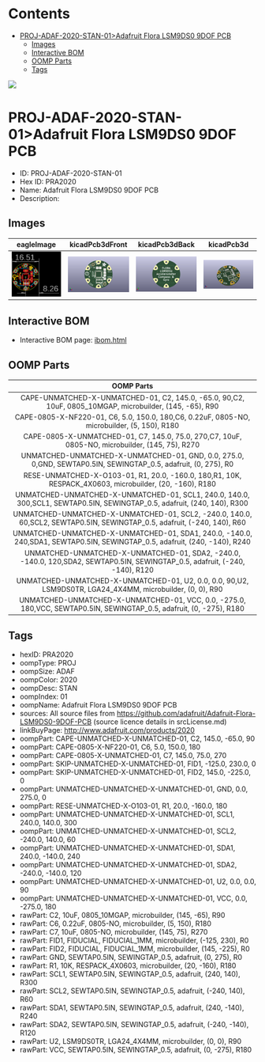 



Contents
========

* [PROJ-ADAF-2020-STAN-01>Adafruit Flora LSM9DS0 9DOF PCB](#proj-adaf-2020-stan-01adafruit-flora-lsm9ds0-9dof-pcb)
	* [Images](#images)
	* [Interactive BOM](#interactive-bom)
	* [OOMP Parts](#oomp-parts)
	* [Tags](#tags)
  
![][im]
# PROJ-ADAF-2020-STAN-01>Adafruit Flora LSM9DS0 9DOF PCB

- ID: PROJ-ADAF-2020-STAN-01
- Hex ID: PRA2020
- Name: Adafruit Flora LSM9DS0 9DOF PCB
- Description: 

## Images
  
  

|eagleImage|kicadPcb3dFront|kicadPcb3dBack|kicadPcb3d|
| :---: | :---: | :---: | :---: |
|[![eagleImage](eagleImage_140.png)](eagleImage_600.png)|[![kicadPcb3dFront](kicadPcb3dFront_140.png)](kicadPcb3dFront_600.png)|[![kicadPcb3dBack](kicadPcb3dBack_140.png)](kicadPcb3dBack_600.png)|[![kicadPcb3d](kicadPcb3d_140.png)](kicadPcb3d_600.png)|

## Interactive BOM

- Interactive BOM page: [ibom.html](kicad/bom/ibom.html)

## OOMP Parts
  

|OOMP Parts|
| :---: |
|CAPE-UNMATCHED-X-UNMATCHED-01, C2, 145.0, -65.0, 90,C2, 10uF, 0805_10MGAP, microbuilder, (145, -65), R90|
|CAPE-0805-X-NF220-01, C6, 5.0, 150.0, 180,C6, 0.22uF, 0805-NO, microbuilder, (5, 150), R180|
|CAPE-0805-X-UNMATCHED-01, C7, 145.0, 75.0, 270,C7, 10uF, 0805-NO, microbuilder, (145, 75), R270|
|UNMATCHED-UNMATCHED-X-UNMATCHED-01, GND, 0.0, 275.0, 0,GND, SEWTAP0.5IN, SEWINGTAP_0.5, adafruit, (0, 275), R0|
|RESE-UNMATCHED-X-O103-01, R1, 20.0, -160.0, 180,R1, 10K, RESPACK_4X0603, microbuilder, (20, -160), R180|
|UNMATCHED-UNMATCHED-X-UNMATCHED-01, SCL1, 240.0, 140.0, 300,SCL1, SEWTAP0.5IN, SEWINGTAP_0.5, adafruit, (240, 140), R300|
|UNMATCHED-UNMATCHED-X-UNMATCHED-01, SCL2, -240.0, 140.0, 60,SCL2, SEWTAP0.5IN, SEWINGTAP_0.5, adafruit, (-240, 140), R60|
|UNMATCHED-UNMATCHED-X-UNMATCHED-01, SDA1, 240.0, -140.0, 240,SDA1, SEWTAP0.5IN, SEWINGTAP_0.5, adafruit, (240, -140), R240|
|UNMATCHED-UNMATCHED-X-UNMATCHED-01, SDA2, -240.0, -140.0, 120,SDA2, SEWTAP0.5IN, SEWINGTAP_0.5, adafruit, (-240, -140), R120|
|UNMATCHED-UNMATCHED-X-UNMATCHED-01, U2, 0.0, 0.0, 90,U2, LSM9DS0TR, LGA24_4X4MM, microbuilder, (0, 0), R90|
|UNMATCHED-UNMATCHED-X-UNMATCHED-01, VCC, 0.0, -275.0, 180,VCC, SEWTAP0.5IN, SEWINGTAP_0.5, adafruit, (0, -275), R180|

## Tags

- hexID: PRA2020
- oompType: PROJ
- oompSize: ADAF
- oompColor: 2020
- oompDesc: STAN
- oompIndex: 01
- oompName: Adafruit Flora LSM9DS0 9DOF PCB
- sources: All source files from https://github.com/adafruit/Adafruit-Flora-LSM9DS0-9DOF-PCB (source licence details in srcLicense.md)
- linkBuyPage: http://www.adafruit.com/products/2020
- oompPart: CAPE-UNMATCHED-X-UNMATCHED-01, C2, 145.0, -65.0, 90
- oompPart: CAPE-0805-X-NF220-01, C6, 5.0, 150.0, 180
- oompPart: CAPE-0805-X-UNMATCHED-01, C7, 145.0, 75.0, 270
- oompPart: SKIP-UNMATCHED-X-UNMATCHED-01, FID1, -125.0, 230.0, 0
- oompPart: SKIP-UNMATCHED-X-UNMATCHED-01, FID2, 145.0, -225.0, 0
- oompPart: UNMATCHED-UNMATCHED-X-UNMATCHED-01, GND, 0.0, 275.0, 0
- oompPart: RESE-UNMATCHED-X-O103-01, R1, 20.0, -160.0, 180
- oompPart: UNMATCHED-UNMATCHED-X-UNMATCHED-01, SCL1, 240.0, 140.0, 300
- oompPart: UNMATCHED-UNMATCHED-X-UNMATCHED-01, SCL2, -240.0, 140.0, 60
- oompPart: UNMATCHED-UNMATCHED-X-UNMATCHED-01, SDA1, 240.0, -140.0, 240
- oompPart: UNMATCHED-UNMATCHED-X-UNMATCHED-01, SDA2, -240.0, -140.0, 120
- oompPart: UNMATCHED-UNMATCHED-X-UNMATCHED-01, U2, 0.0, 0.0, 90
- oompPart: UNMATCHED-UNMATCHED-X-UNMATCHED-01, VCC, 0.0, -275.0, 180
- rawPart: C2, 10uF, 0805_10MGAP, microbuilder, (145, -65), R90
- rawPart: C6, 0.22uF, 0805-NO, microbuilder, (5, 150), R180
- rawPart: C7, 10uF, 0805-NO, microbuilder, (145, 75), R270
- rawPart: FID1, FIDUCIAL, FIDUCIAL_1MM, microbuilder, (-125, 230), R0
- rawPart: FID2, FIDUCIAL, FIDUCIAL_1MM, microbuilder, (145, -225), R0
- rawPart: GND, SEWTAP0.5IN, SEWINGTAP_0.5, adafruit, (0, 275), R0
- rawPart: R1, 10K, RESPACK_4X0603, microbuilder, (20, -160), R180
- rawPart: SCL1, SEWTAP0.5IN, SEWINGTAP_0.5, adafruit, (240, 140), R300
- rawPart: SCL2, SEWTAP0.5IN, SEWINGTAP_0.5, adafruit, (-240, 140), R60
- rawPart: SDA1, SEWTAP0.5IN, SEWINGTAP_0.5, adafruit, (240, -140), R240
- rawPart: SDA2, SEWTAP0.5IN, SEWINGTAP_0.5, adafruit, (-240, -140), R120
- rawPart: U2, LSM9DS0TR, LGA24_4X4MM, microbuilder, (0, 0), R90
- rawPart: VCC, SEWTAP0.5IN, SEWINGTAP_0.5, adafruit, (0, -275), R180



[im]: kicadPcb3d_450.png
